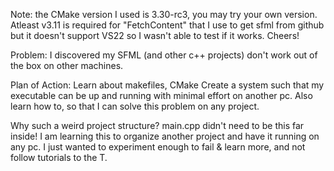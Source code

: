 Note:
the CMake version I used is 3.30-rc3, you may try your own version.
Atleast v3.11 is required for "FetchContent" that I use to get sfml from github but it doesn't support VS22 so I wasn't able to test if it works. Cheers!

Problem:
 I discovered my SFML (and other c++ projects) don't work out of the box on other machines.

Plan of Action:
 Learn about makefiles, CMake
 Create a system such that my executable can be up and running with minimal effort on another pc.
 Also learn how to, so that I can solve this problem on any project.

Why such a weird project structure? main.cpp didn't need to be this far inside!
 I am learning this to organize another project and have it running on any pc. I just wanted to experiment enough to fail & learn more, and not follow tutorials to the T.